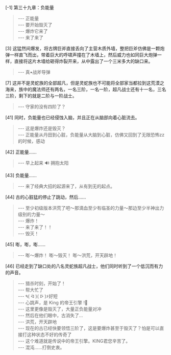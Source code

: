 
[-1] 第三十九章：负能量
>--- 正能量<br>
>--- 要开始毁灭了<br>
>--- 爆炸它来了<br>
>--- 来了来了<br>

[3] 这猛然间爆发，将古牌巨斧直接丢向了主营木质外墙，整把巨斧仿佛是一颗炮弹一样直飞而出，带着巨大的呼啸声撞在了木墙上，然后威力也如同巨大炮弹一样，直接将这片木墙给砸得炸裂开来，从中露出了一个三米多大的缺口来。
>--- 真•战斧导弹<br>

[7] 这并不是灵蛇族的全部超凡，但是灵蛇族也不可能将全部家当都拉到这荒漠之海来，族中的魔法师还有两名，一名三阶，一名一阶，超凡战士还有十一名，三名三阶，剩下的就是二阶与一阶战士。
>--- 守家的没有四阶了？<br>

[41] 同时，负能量也已经侵蚀入脑，并且正在从脑部向着心脏流去。
>--- 这是爆炸还是毁灭？<br>
>--- 正能量从丹田到心脏，负能量从大脑到心脏，仿佛又回到了无限恐怖zz的时候，感动<br>

[42] 正能量……
>--- 早上起来 🔊 拥抱太阳<br>

[43] 负能量……
>--- 来了经典大招的起源来了，从有到无的起点。<br>

[44] 古的心脏猛的停止了跳动，然后……
>--- 至少初级版本洪荒了吧～那滴血至少有临圣的力量～那边至少半神出力级别的力量～<br>
>--- 爆炸！<br>
>--- 来了来了！！<br>
>--- 毁灭！<br>

[45] 嘭，嘭，嘭……
>--- 嘭～爆炸！
嘭～毁灭！
嘭～洪荒，开天辟地！<br>

[46] 已经走到了缺口处的八名灵蛇族超凡战士，他们同时听到了一个低沉而有力的声音。
>--- 猎杀时刻，开始了！<br>
>--- 帮大忙了<br>
>--- ٩( ᐛ )( ᐖ )۶好短<br>
>--- 心跳声，是 King 的帝王引擎 !🐶<br>
>--- 这里更像是毁灭了，大量正负能量对冲<br>
>--- 然后在他们眼中，古消失了...<br>
>--- 洪荒，开天辟地<br>
>--- 现在的古已经快要领悟三阶了，这是要爆炸甚至于毁灭了？怕是可以直接打这种状态不好的传奇了<br>
>--- 这个难道就是传说中的帝王引擎。KING君您辛苦了。<br>
>--- 混沌……打倒史衷。<br>
